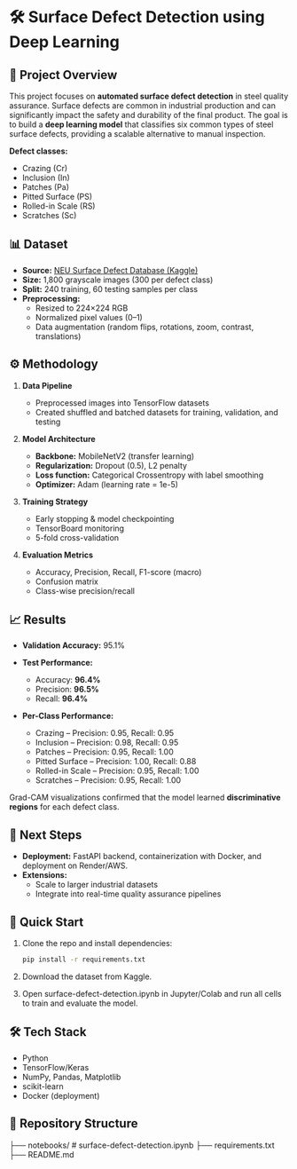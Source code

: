 # 🛠️ Surface Defect Detection using Deep Learning  

## 📌 Project Overview  
This project focuses on **automated surface defect detection** in steel quality assurance. Surface defects are common in industrial production and can significantly impact the safety and durability of the final product. The goal is to build a **deep learning model** that classifies six common types of steel surface defects, providing a scalable alternative to manual inspection.  

**Defect classes:**  
- Crazing (Cr)  
- Inclusion (In)  
- Patches (Pa)  
- Pitted Surface (PS)  
- Rolled-in Scale (RS)  
- Scratches (Sc)  

## 📊 Dataset  
- **Source:** [NEU Surface Defect Database (Kaggle)](https://www.kaggle.com/datasets/kaustubhdikshit/neu-surface-defect-database)  
- **Size:** 1,800 grayscale images (300 per defect class)  
- **Split:** 240 training, 60 testing samples per class  
- **Preprocessing:**  
  - Resized to 224×224 RGB  
  - Normalized pixel values (0–1)  
  - Data augmentation (random flips, rotations, zoom, contrast, translations)  

## ⚙️ Methodology  
1. **Data Pipeline**  
   - Preprocessed images into TensorFlow datasets  
   - Created shuffled and batched datasets for training, validation, and testing  

2. **Model Architecture**  
   - **Backbone:** MobileNetV2 (transfer learning)  
   - **Regularization:** Dropout (0.5), L2 penalty  
   - **Loss function:** Categorical Crossentropy with label smoothing  
   - **Optimizer:** Adam (learning rate = 1e-5)  

3. **Training Strategy**  
   - Early stopping & model checkpointing  
   - TensorBoard monitoring  
   - 5-fold cross-validation  

4. **Evaluation Metrics**  
   - Accuracy, Precision, Recall, F1-score (macro)  
   - Confusion matrix  
   - Class-wise precision/recall  

## 📈 Results  
- **Validation Accuracy:** 95.1%  
- **Test Performance:**  
  - Accuracy: **96.4%**  
  - Precision: **96.5%**  
  - Recall: **96.4%**  

- **Per-Class Performance:**  
  - Crazing – Precision: 0.95, Recall: 0.95  
  - Inclusion – Precision: 0.98, Recall: 0.95  
  - Patches – Precision: 0.95, Recall: 1.00  
  - Pitted Surface – Precision: 1.00, Recall: 0.88  
  - Rolled-in Scale – Precision: 0.95, Recall: 1.00  
  - Scratches – Precision: 0.95, Recall: 1.00  

Grad-CAM visualizations confirmed that the model learned **discriminative regions** for each defect class.  

## 🚀 Next Steps  
- **Deployment:** FastAPI backend, containerization with Docker, and deployment on Render/AWS.  
- **Extensions:**  
  - Scale to larger industrial datasets  
  - Integrate into real-time quality assurance pipelines  

## 🚀 Quick Start  
1. Clone the repo and install dependencies:  
   ```bash
   pip install -r requirements.txt

2. Download the dataset from Kaggle.

3. Open surface-defect-detection.ipynb in Jupyter/Colab and run all cells to train and evaluate the model.

## 🛠️ Tech Stack  
- Python  
- TensorFlow/Keras  
- NumPy, Pandas, Matplotlib  
- scikit-learn  
- Docker (deployment)  

## 📂 Repository Structure  
├── notebooks/           # surface-defect-detection.ipynb
├── requirements.txt     
├── README.md     
